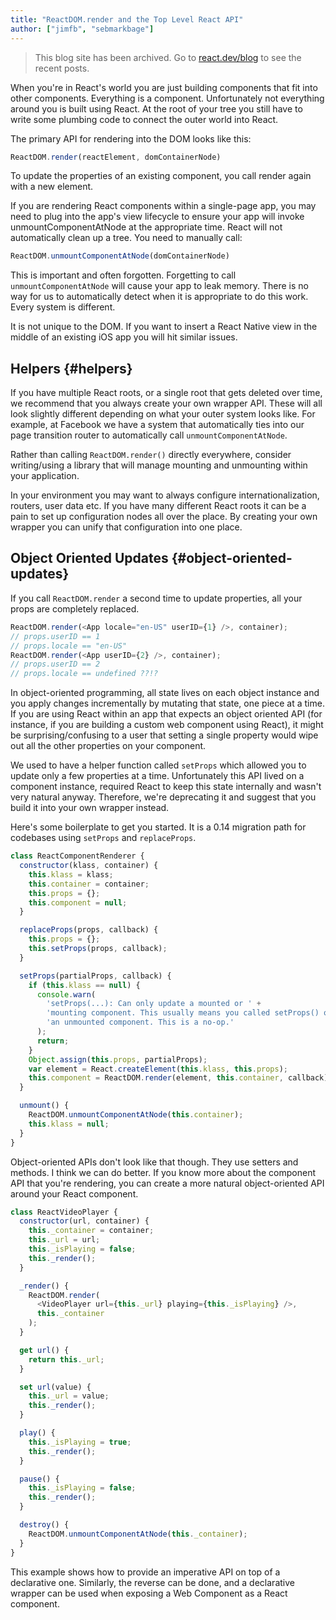 ```yaml
---
title: "ReactDOM.render and the Top Level React API"
author: ["jimfb", "sebmarkbage"]
---
```


<div class="scary">

> This blog site has been archived. Go to [react.dev/blog](https://es.react.dev/blog) to see the recent posts.

</div>


When you're in React's world you are just building components that fit into other components. Everything is a component. Unfortunately not everything around you is built using React. At the root of your tree you still have to write some plumbing code to connect the outer world into React.

The primary API for rendering into the DOM looks like this:

```js
ReactDOM.render(reactElement, domContainerNode)
```

To update the properties of an existing component, you call render again with a new element.

If you are rendering React components within a single-page app, you may need to plug into the app's view lifecycle to ensure your app will invoke unmountComponentAtNode at the appropriate time. React will not automatically clean up a tree. You need to manually call:

```js
ReactDOM.unmountComponentAtNode(domContainerNode)
```

This is important and often forgotten. Forgetting to call `unmountComponentAtNode` will cause your app to leak memory. There is no way for us to automatically detect when it is appropriate to do this work. Every system is different.

It is not unique to the DOM. If you want to insert a React Native view in the middle of an existing iOS app you will hit similar issues.

## Helpers {#helpers}

If you have multiple React roots, or a single root that gets deleted over time, we recommend that you always create your own wrapper API. These will all look slightly different depending on what your outer system looks like. For example, at Facebook we have a system that automatically ties into our page transition router to automatically call `unmountComponentAtNode`.

Rather than calling `ReactDOM.render()` directly everywhere, consider writing/using a library that will manage mounting and unmounting within your application.

In your environment you may want to always configure internationalization, routers, user data etc. If you have many different React roots it can be a pain to set up configuration nodes all over the place. By creating your own wrapper you can unify that configuration into one place.

## Object Oriented Updates {#object-oriented-updates}

If you call `ReactDOM.render` a second time to update properties, all your props are completely replaced.

```js
ReactDOM.render(<App locale="en-US" userID={1} />, container);
// props.userID == 1
// props.locale == "en-US"
ReactDOM.render(<App userID={2} />, container);
// props.userID == 2
// props.locale == undefined ??!?
```

In object-oriented programming, all state lives on each object instance and you apply changes incrementally by mutating that state, one piece at a time. If you are using React within an app that expects an object oriented API (for instance, if you are building a custom web component using React), it might be surprising/confusing to a user that setting a single property would wipe out all the other properties on your component.

We used to have a helper function called `setProps` which allowed you to update only a few properties at a time. Unfortunately this API lived on a component instance, required React to keep this state internally and wasn't very natural anyway. Therefore, we're deprecating it and suggest that you build it into your own wrapper instead.

Here's some boilerplate to get you started. It is a 0.14 migration path for codebases using `setProps` and `replaceProps`.

```js
class ReactComponentRenderer {
  constructor(klass, container) {
    this.klass = klass;
    this.container = container;
    this.props = {};
    this.component = null;
  }

  replaceProps(props, callback) {
    this.props = {};
    this.setProps(props, callback);
  }

  setProps(partialProps, callback) {
    if (this.klass == null) {
      console.warn(
        'setProps(...): Can only update a mounted or ' +
        'mounting component. This usually means you called setProps() on ' +
        'an unmounted component. This is a no-op.'
      );
      return;
    }
    Object.assign(this.props, partialProps);
    var element = React.createElement(this.klass, this.props);
    this.component = ReactDOM.render(element, this.container, callback);
  }

  unmount() {
    ReactDOM.unmountComponentAtNode(this.container);
    this.klass = null;
  }
}
```

Object-oriented APIs don't look like that though. They use setters and methods. I think we can do better. If you know more about the component API that you're rendering, you can create a more natural object-oriented API around your React component.

```js
class ReactVideoPlayer {
  constructor(url, container) {
    this._container = container;
    this._url = url;
    this._isPlaying = false;
    this._render();
  }

  _render() {
    ReactDOM.render(
      <VideoPlayer url={this._url} playing={this._isPlaying} />,
      this._container
    );
  }

  get url() {
    return this._url;
  }

  set url(value) {
    this._url = value;
    this._render();
  }

  play() {
    this._isPlaying = true;
    this._render();
  }

  pause() {
    this._isPlaying = false;
    this._render();
  }

  destroy() {
    ReactDOM.unmountComponentAtNode(this._container);
  }
}
```

This example shows how to provide an imperative API on top of a declarative one. Similarly, the reverse can be done, and a declarative wrapper can be used when exposing a Web Component as a React component.

